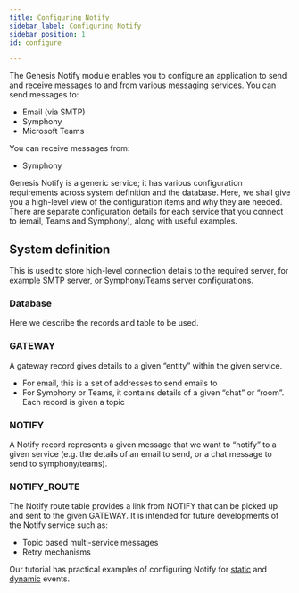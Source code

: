 ```yaml
---
title: Configuring Notify
sidebar_label: Configuring Notify
sidebar_position: 1
id: configure

---
```


The Genesis Notify module enables you to configure an application to send and receive messages to and from various messaging services.
You can send messages to:

* Email (via SMTP)
* Symphony
* Microsoft Teams

You can receive messages from:

* Symphony


Genesis Notify is a generic service; it has various configuration requirements across system definition and the database. Here, we shall give you a high-level view of the configuration items and why they are needed. There are separate configuration details for each service that you connect to (email, Teams and Symphony), along with useful examples.

## System definition

This is used to store high-level connection details to the required server, for example SMTP server, or Symphony/Teams server configurations.

### Database
Here we describe the records and table to be used.

### GATEWAY

A gateway record gives details to a given “entity” within the given service.

* For email, this is a set of addresses to send emails to
* For Symphony or Teams, it contains details of a given “chat” or “room”. Each record is given a topic

### NOTIFY

A Notify record represents a given message that we want to “notify” to a given service (e.g. the details of an email to send, or a chat message to send to symphony/teams).

### NOTIFY_ROUTE

The Notify route table provides a link from NOTIFY that can be picked up and sent to the given GATEWAY. It is intended for future developments of the Notify service such as:

* Topic based multi-service messages
* Retry mechanisms
 

Our tutorial has practical examples of configuring Notify for [static](tutorials/building-an-application/events/static-events/) and [dynamic](/tutorials/building-an-application/events/dynamic-events/) events.